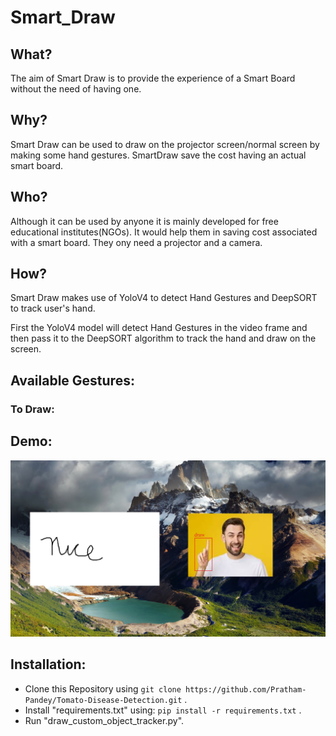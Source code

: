 # Smart_Draw

## What?
The aim of Smart Draw is to provide the experience of a Smart Board without the need of having one. 

## Why?
Smart Draw can be used to draw on the projector screen/normal screen by making some hand gestures. SmartDraw save the cost having an actual smart board.

## Who?
Although it can be used by anyone it is mainly developed for free educational institutes(NGOs). It would help them in saving cost associated with a smart board. They ony need a projector and a camera.

## How?
Smart Draw makes use of YoloV4 to detect Hand Gestures and DeepSORT to track user's hand. 

First the YoloV4 model will detect Hand Gestures in the video frame and then pass it to the DeepSORT algorithm to track the hand and draw on the screen.

## Available Gestures:
### To Draw:


## Demo:

![custom_neural_network](https://github.com/Pratham-Pandey/Smart_Draw/blob/main/resource/bg8.jpg)


## Installation:
* Clone this Repository using ``` git clone https://github.com/Pratham-Pandey/Tomato-Disease-Detection.git ``` .
* Install "requirements.txt" using: ``` pip install -r requirements.txt ``` .
* Run "draw_custom_object_tracker.py".
